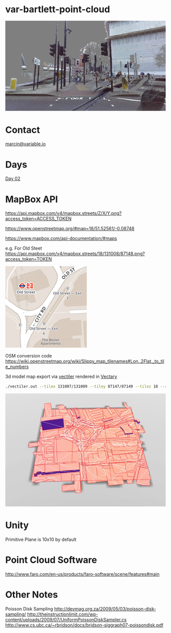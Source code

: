 # var-bartlett-point-cloud

![](doc/point-cloud.jpg)

# Contact

marcin@variable.io

# Days

[Day 02](Day02.md)


# MapBox API

https://api.mapbox.com/v4/mapbox.streets/Z/X/Y.png?access_token=ACCESS_TOKEN

https://www.openstreetmap.org/#map=18/51.52561/-0.08748

https://www.mapbox.com/api-documentation/#maps

e.g. For Old Steet https://api.mapbox.com/v4/mapbox.streets/18/131008/87148.png?access_token=TOKEN

![](doc/old-street-tile.png)

OSM conversion code https://wiki.openstreetmap.org/wiki/Slippy_map_tilenames#Lon..2Flat._to_tile_numbers


3d model map export via [vectiler](https://github.com/karimnaaji/vectiler) rendered in [Vectary](https://www.vectary.com/engine/)

```bash
./vectiler.out --tilex 131007/131009 --tiley 87147/87149 --tilez 18 --roads 1
```

![](doc/old-street-model.jpg)


# Unity

Primitive Plane is 10x10 by default

# Point Cloud Software

http://www.faro.com/en-us/products/faro-software/scene/features#main

# Other Notes

Poisson Disk Sampling
http://devmag.org.za/2009/05/03/poisson-disk-sampling/
http://theinstructionlimit.com/wp-content/uploads/2009/07/UniformPoissonDiskSampler.cs
http://www.cs.ubc.ca/~rbridson/docs/bridson-siggraph07-poissondisk.pdf

